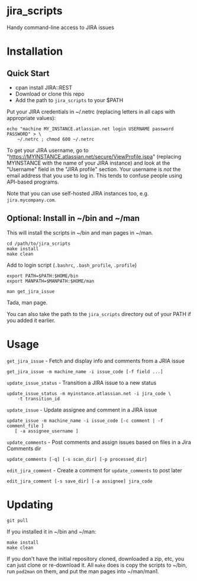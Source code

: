 jira_scripts
============

Handy command-line access to JIRA issues

Installation
============

Quick Start
-----------

- cpan install JIRA::REST
- Download or clone this repo
- Add the path to `jira_scripts` to your $PATH

Put your JIRA credentials in ~/.netrc (replacing letters in all caps with
appropriate values):

    echo "machine MY_INSTANCE.atlassian.net login USERNAME password PASSWORD" > \
        ~/.netrc ; chmod 600 ~/.netrc

To get your JIRA username, go to
"https://MYINSTANCE.atlassian.net/secure/ViewProfile.jspa" (replacing
MYINSTANCE with the name of your JIRA instance) and look at the "Username"
field in the "JIRA profile" section.  Your username is *not* the email address
that you use to log in.  This tends to confuse people using API-based programs.

Note that you can use self-hosted JIRA instances too, e.g. `jira.mycompany.com`.

Optional: Install in ~/bin and ~/man
------------------------------------

This will install the scripts in ~/bin and man pages in ~/man.

    cd /path/to/jira_scripts
    make install
    make clean

Add to login script (`.bashrc`, `.bash_profile`, `.profile`)

    export PATH=$PATH:$HOME/bin
    export MANPATH=$MANPATH:$HOME/man

    man get_jira_issue

Tada, man page.

You can also take the path to the `jira_scripts` directory out of your PATH
if you added it earlier.

Usage
=====

`get_jira_issue` - Fetch and display info and comments from a JRIA issue

    get_jira_issue -m machine_name -i issue_code [-f field ...]

`update_issue_status` - Transition a JIRA issue to a new status

    update_issue_status -m myinstance.atlassian.net -i jira_code \
        -t transition_id

`update_issue` - Update assignee and comment in a JIRA issue

    update_issue -m machine_name -i issue_code [-c comment | -f comment_file ]
       [ -a assignee_username ]

`update_comments` - Post comments and assign issues based on files in a
Jira Comments dir

    update_comments [-q] [-s scan_dir] [-p processed_dir]

`edit_jira_comment` - Create a comment for `update_comments` to post later

    edit_jira_comment [-s save_dir] [-a assignee] jira_code

Updating
========

    git pull

If you installed it in ~/bin and ~/man:

    make install
    make clean

If you don't have the initial repository cloned, downloaded a zip, etc, you can
just clone or re-download it. All `make` does is copy the scripts to ~/bin, run
`pod2man` on them, and put the man pages into ~/man/man1.
